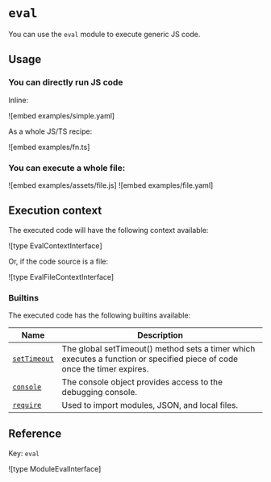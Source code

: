# `eval`

You can use the `eval` module to execute generic JS code.

## Usage

### You can directly run JS code

Inline:

![embed examples/simple.yaml]

As a whole JS/TS recipe:

![embed examples/fn.ts]

### You can execute a whole file:

![embed examples/assets/file.js]
![embed examples/file.yaml]

## Execution context

The executed code will have the following context available:

![type EvalContextInterface]

Or, if the code source is a file:

![type EvalFileContextInterface]

### Builtins

The executed code has the following builtins available:

| Name                                                                        | Description                                                                                                              |
| --------------------------------------------------------------------------- | ------------------------------------------------------------------------------------------------------------------------ |
| [`setTimeout`](https://developer.mozilla.org/en-US/docs/Web/API/setTimeout) | The global setTimeout() method sets a timer which executes a function or specified piece of code once the timer expires. |
| [`console`](https://developer.mozilla.org/en-US/docs/Web/API/console)       | The console object provides access to the debugging console.                                                             |
| [`require`](https://nodejs.org/api/modules.html#requireid)                  | Used to import modules, JSON, and local files.                                                                           |

## Reference

Key: `eval`

![type ModuleEvalInterface]
